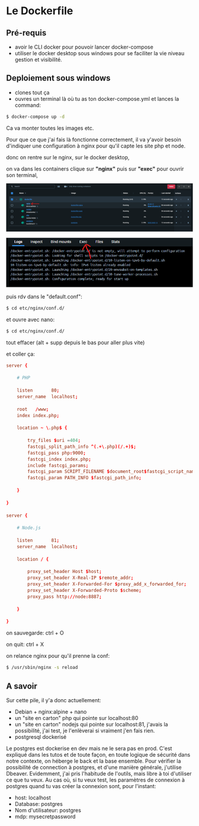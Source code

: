 # Le Dockerfile

## Pré-requis

- avoir le CLI docker pour pouvoir lancer docker-compose
- utiliser le docker desktop sous windows pour se faciliter la vie niveau gestion et visibilité.

## Deploiement sous windows

- clones tout ça
- ouvres un terminal là où tu as ton docker-compose.yml et lances la command:
```bash
$ docker-compose up -d
```
Ca va monter toutes les images etc.

Pour que ce que j'ai fais là fonctionne correctement, il va y'avoir besoin d'indiquer une configuration à nginx pour qu'il capte les site php et node.

donc on rentre sur le nginx, sur le docker desktop,

on va dans les containers clique sur **"nginx"** puis sur **"exec"** pour ouvrir son terminal,

![Drag Racing](./screenshots/nginx.png) 

![Drag Racing](./screenshots/exec.png) 

puis rdv dans le "default.conf":

```bash
$ cd etc/nginx/conf.d/
```

et ouvre avec nano:

```bash
$ cd etc/nginx/conf.d/
```

tout effacer (alt + supp depuis le bas pour aller plus vite)

et coller ça:

```conf
server {

    # PHP

    listen       80;
    server_name  localhost;

    root   /www;
    index index.php;
	
    location ~ \.php$ {

        try_files $uri =404;
        fastcgi_split_path_info ^(.+\.php)(/.+)$;
        fastcgi_pass php:9000;
        fastcgi_index index.php;
        include fastcgi_params;
        fastcgi_param SCRIPT_FILENAME $document_root$fastcgi_script_name;
        fastcgi_param PATH_INFO $fastcgi_path_info;

    }

}

server {
    
    # Node.js

    listen       81;
    server_name  localhost;

    location / {

        proxy_set_header Host $host;
        proxy_set_header X-Real-IP $remote_addr;
        proxy_set_header X-Forwarded-For $proxy_add_x_forwarded_for;
        proxy_set_header X-Forwarded-Proto $scheme;
        proxy_pass http://node:8887;

    }

}
```
on sauvegarde: ctrl + O

on quit: ctrl + X

on relance nginx pour qu'il prenne la conf:

```bash
$ /usr/sbin/nginx -s reload
```

## A savoir

Sur cette pile, il y'a donc actuellement:

- Debian + nginx:alpine + nano
- un "site en carton" php qui pointe sur localhost:80
- un "site en carton" nodejs qui pointe sur localhost:81, j'avais la possibilité, j'ai test, je l'enlèverai si vraiment j'en fais rien.
- postgresql dockerisé

Le postgres est dockerise en dev mais ne le sera pas en prod. C'est expliqué dans les tutos et de toute façon, en toute logique de sécurité dans notre contexte, on héberge le back et la base ensemble.
Pour vérifier la possibilité de connection à postgres, et d'une manière générale, j'utilise Dbeaver.
Evidemment, j'ai pris l'habitude de l'outils, mais libre à toi d'utiliser ce que tu veux.
Au cas où, si tu veux test, les paramètres de connexion à postgres quand tu vas créer la connexion sont, pour l'instant:

- host: localhost
- Database: postgres
- Nom d'utilisateur: postgres
- mdp: mysecretpassword

